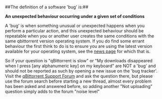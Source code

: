 ##The definition of a software 'bug' is:##

**An unexpected behaviour occurring under a given set of conditions**

A 'bug' is when something unusual or unexpected happens when you perform a particular action, and this unexpected behaviour should be repeatable when you or another user creates the same conditions with the same qbittorrent version operating system. If you do find some errant behaviour the first think to do is to ensure you are using the latest version available for your operating system, see the [news page](http://www.qbittorrent.org/news.php) for which that is.


So if your question is "qBittorrent is slow" or "My downloads disappeared when I press [any alphanumeric key] on my keyboard"  are NOT a  'bug' and should not be reported as such by opening a new issue on the 'bug tracker'. Visit the [qBittorrent Support Forum](forum.qbittorrent.org) and ask the question there, but please use the forum search before starting a new thread, almost every problem has been asked and answered before, so  adding another "Not uploading" question simply adds to the forum "noise level"
